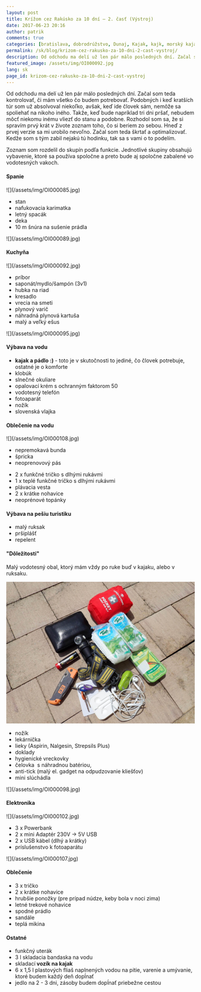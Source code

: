```yaml
---
layout: post
title: Krížom cez Rakúsko za 10 dní – 2. časť (Výstroj)
date: 2017-06-23 20:16
author: patrik
comments: true
categories: [bratislava, dobrodrúžstvo, Dunaj, Kajak, kajk, morský kajak, outdoor, rieka, Slovenčina, vybavenie]
permalink: /sk/blog/krizom-cez-rakusko-za-10-dni-2-cast-vystroj/
description: Od odchodu ma delí už len pár málo posledných dní. Začal som teda kontrolovať, či mám všetko čo budem potrebovať.
featured_image: /assets/img/OI000092.jpg
lang: sk
page_id: krizom-cez-rakusko-za-10-dni-2-cast-vystroj
---
```

Od odchodu ma delí už len pár málo posledných dní. Začal som teda kontrolovať, či mám všetko čo budem potrebovať. Podobných i keď kratších túr som už absolvoval niekoľko, avšak, keď ide človek sám, nemôže sa spoliehať na nikoho iného. Takže, keď bude napríklad tri dni pršať, nebudem môcť niekomu inému vliezť do stanu a podobne. Rozhodol som sa, že si spravím prvý krát v živote zoznam toho, čo si beriem zo sebou. Hneď z prvej verzie sa mi urobilo nevoľno. Začal som teda škrtať a optimalizovať. Kedže som s tým zabil nejakú tú hodinku, tak sa s vami o to podelím.

Zoznam som rozdelil do skupín podľa funkcie. Jednotlivé skupiny obsahujú vybavenie, ktoré sa používa spoločne a preto bude aj spoločne zabalené vo vodotesných vakoch.
<h4>Spanie</h4>
![](/assets/img/OI000085.jpg)
<ul>
 	<li>stan</li>
 	<li>nafukovacia karimatka</li>
 	<li>letný spacák</li>
 	<li>deka</li>
 	<li>10 m šnúra na sušenie prádla</li>
</ul>
![](/assets/img/OI000089.jpg)
<h4>Kuchyňa</h4>
![](/assets/img/OI000092.jpg)
<ul>
 	<li>príbor</li>
 	<li>saponát/mydlo/šampón (3v1)</li>
 	<li>hubka na riad</li>
 	<li>kresadlo</li>
 	<li>vrecia na smeti</li>
 	<li>plynový varič</li>
 	<li>náhradná plynová kartuša</li>
 	<li>malý a veľký ešus</li>
</ul>
![](/assets/img/OI000095.jpg)
<h4>Výbava na vodu</h4>
<ul>
 	<li><strong>kajak a pádlo :)</strong> - toto je v skutočnosti to jediné, čo človek potrebuje, ostatné je o komforte</li>
 	<li>klobúk</li>
 	<li>slnečné okuliare</li>
 	<li>opalovací krém s ochranným faktorom 50</li>
 	<li>vodotesný telefón</li>
 	<li>fotoaparát</li>
 	<li>nožík</li>
 	<li>slovenská vlajka</li>
</ul>
<h4>Oblečenie na vodu</h4>
![](/assets/img/OI000108.jpg)
<ul>
 	<li>nepremokavá bunda</li>
 	<li>špricka</li>
 	<li>neoprenovový pás</li>
</ul>
<ul>
 	<li>2 x funkčné tričko s dlhými rukávmi</li>
 	<li>1 x teplé funkčné tričko s dlhými rukávmi</li>
 	<li>plávacia vesta</li>
 	<li>2 x krátke nohavice</li>
 	<li>neoprénové topánky</li>
</ul>
<h4>Výbava na pešiu turistiku<strong>
</strong></h4>
<ul>
 	<li>malý ruksak</li>
 	<li>pršiplášť</li>
 	<li>repelent</li>
</ul>
<h4>"Dôležitosti"</h4>
Malý vodotesný obal, ktorý mám vždy po ruke buď v kajaku, alebo v ruksaku.

![](/assets/img/OI000097.jpg)
<ul>
 	<li>nožík</li>
 	<li>lekárnička</li>
 	<li>lieky (Aspirin, Nalgesin, Strepsils Plus)</li>
 	<li>doklady</li>
 	<li>hygienické vreckovky</li>
 	<li>čelovka  s náhradnou batériou,</li>
 	<li>anti-tick (malý el. gadget na odpudzovanie kliešťov)</li>
 	<li>mini slúchádla</li>
</ul>
![](/assets/img/OI000098.jpg)
<h4>Elektronika</h4>
![](/assets/img/OI000102.jpg)
<ul>
 	<li>3 x Powerbank</li>
 	<li>2 x mini Adaptér 230V -&gt; 5V USB</li>
 	<li>2 x USB kábel (dlhý a krátky)</li>
 	<li>príslušenstvo k fotoaparátu</li>
</ul>
![](/assets/img/OI000107.jpg)
<h4>Oblečenie</h4>
<ul>
 	<li>3 x tričko</li>
 	<li>2 x krátke nohavice</li>
 	<li>hrubšie ponožky (pre prípad núdze, keby bola v noci zima)</li>
 	<li>letné trekové nohavice</li>
 	<li>spodné prádlo</li>
 	<li>sandále</li>
 	<li>teplá mikina</li>
</ul>
<h4>Ostatné</h4>
<ul>
 	<li>funkčný uterák</li>
 	<li>3 l skladacia bandaska na vodu</li>
 	<li>skladací<strong> vozík na kajak</strong></li>
 	<li>6 x 1,5 l plastových fliaš naplnených vodou na pitie, varenie a umývanie, ktoré budem každý deň dopĺnať</li>
 	<li>jedlo na 2 - 3 dni, zásoby budem dopĺnať priebežne cestou</li>
</ul>
